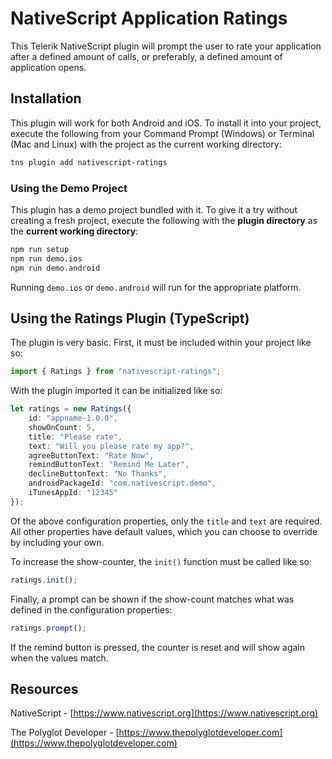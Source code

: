 # NativeScript Application Ratings

This Telerik NativeScript plugin will prompt the user to rate your application after a defined amount of calls, or preferably, a defined amount of application opens.

## Installation

This plugin will work for both Android and iOS.  To install it into your project, execute the following from your Command Prompt (Windows) or Terminal (Mac and Linux) with the project as the current working directory:

```sh
tns plugin add nativescript-ratings
```

### Using the Demo Project

This plugin has a demo project bundled with it. To give it a try without creating a fresh project, execute the following with the **plugin directory** as the **current working directory**:

```sh
npm run setup
npm run demo.ios
npm run demo.android
```

Running `demo.ios` or `demo.android` will run for the appropriate platform.

## Using the Ratings Plugin (TypeScript)

The plugin is very basic.  First, it must be included within your project like so:

```typescript
import { Ratings } from "nativescript-ratings";
```

With the plugin imported it can be initialized like so:

```typescript
let ratings = new Ratings({
    id: "appname-1.0.0",
    showOnCount: 5,
    title: "Please rate",
    text: "Will you please rate my app?",
    agreeButtonText: "Rate Now",
    remindButtonText: "Remind Me Later",
    declineButtonText: "No Thanks",
    androidPackageId: "com.nativescript.demo",
    iTunesAppId: "12345"
});
```

Of the above configuration properties, only the `title` and `text` are required.  All other properties have default values, which you can choose to override by including your own.

To increase the show-counter, the `init()` function must be called like so:

```typescript
ratings.init();
```

Finally, a prompt can be shown if the show-count matches what was defined in the configuration properties:

```typescript
ratings.prompt();
```

If the remind button is pressed, the counter is reset and will show again when the values match.

## Resources

NativeScript - [https://www.nativescript.org](https://www.nativescript.org)

The Polyglot Developer - [https://www.thepolyglotdeveloper.com](https://www.thepolyglotdeveloper.com)
